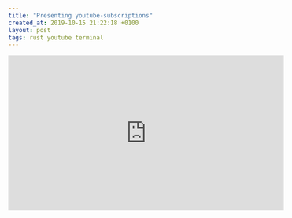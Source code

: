 ```yaml
---
title: "Presenting youtube-subscriptions"
created_at: 2019-10-15 21:22:18 +0100
layout: post
tags: rust youtube terminal
---
```


<iframe width="560" height="315" src="https://www.youtube.com/embed/WVZpqXBmB3U" frameborder="0" allow="accelerometer; autoplay; encrypted-media; gyroscope; picture-in-picture" allowfullscreen></iframe>
